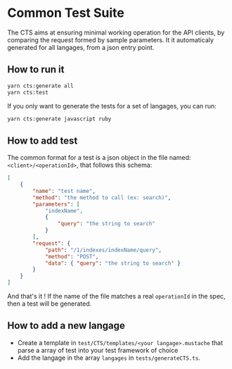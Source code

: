 # Common Test Suite

The CTS aims at ensuring minimal working operation for the API clients, by comparing the request formed by sample parameters.
It it automaticaly generated for all langages, from a json entry point.

## How to run it

```bash
yarn cts:generate all
yarn cts:test
```

If you only want to generate the tests for a set of langages, you can run:
```bash
yarn cts:generate javascript ruby
```

## How to add test

The common format for a test is a json object in the file named: `<client>/<operationId>`, that follows this schema:
```json
[
    {
        "name": "test name",
        "method": "the method to call (ex: search)",
        "parameters": [
            "indexName",
            {
                "query": "the string to search"
            }
        ],
        "request": {
            "path": "/1/indexes/indexName/query",
            "method": "POST",
            "data": { "query": "the string to search" }
        }
    }
]
```

And that's it ! If the name of the file matches a real `operationId` in the spec, then a test will be generated.

## How to add a new langage

- Create a template in `test/CTS/templates/<your langage>.mustache` that parse a array of test into your test framework of choice
- Add the langage in the array `langages` in `tests/generateCTS.ts`.

